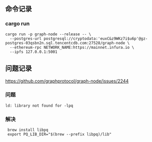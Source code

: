 
## 命令记录
### cargo run
```
cargo run -p graph-node --release -- \
  --postgres-url postgresql://cryptodata:'euxC&z9WKz7i$u6p'@gz-postgres-03qsbn2n.sql.tencentcdb.com:27528/graph-node \
  --ethereum-rpc NETWORK_NAME:https://mainnet.infura.io \
  --ipfs 127.0.0.1:5001
```

## 问题记录

https://github.com/graphprotocol/graph-node/issues/2244
### 问题
```
ld: library not found for -lpq
```
### 解决
```
 brew install libpq 
 export PQ_LIB_DIR="$(brew --prefix libpq)/lib"
```

